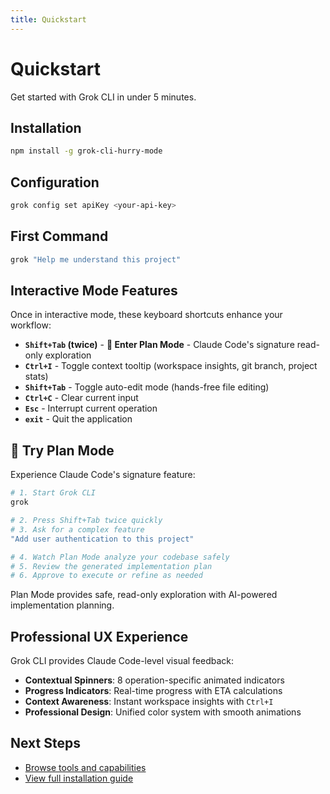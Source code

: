 ```yaml
---
title: Quickstart
---
```


# Quickstart

Get started with Grok CLI in under 5 minutes.

## Installation

```bash
npm install -g grok-cli-hurry-mode
```

## Configuration

```bash
grok config set apiKey <your-api-key>
```

## First Command

```bash
grok "Help me understand this project"
```

## Interactive Mode Features

Once in interactive mode, these keyboard shortcuts enhance your workflow:

- **`Shift+Tab` (twice)** - **🎯 Enter Plan Mode** - Claude Code's signature read-only exploration
- **`Ctrl+I`** - Toggle context tooltip (workspace insights, git branch, project stats)
- **`Shift+Tab`** - Toggle auto-edit mode (hands-free file editing)
- **`Ctrl+C`** - Clear current input
- **`Esc`** - Interrupt current operation
- **`exit`** - Quit the application

## 🎯 Try Plan Mode

Experience Claude Code's signature feature:

```bash
# 1. Start Grok CLI
grok

# 2. Press Shift+Tab twice quickly
# 3. Ask for a complex feature
"Add user authentication to this project"

# 4. Watch Plan Mode analyze your codebase safely
# 5. Review the generated implementation plan
# 6. Approve to execute or refine as needed
```

Plan Mode provides safe, read-only exploration with AI-powered implementation planning.

## Professional UX Experience

Grok CLI provides Claude Code-level visual feedback:

- **Contextual Spinners**: 8 operation-specific animated indicators
- **Progress Indicators**: Real-time progress with ETA calculations
- **Context Awareness**: Instant workspace insights with `Ctrl+I`
- **Professional Design**: Unified color system with smooth animations

## Next Steps

- [Browse tools and capabilities](../architecture/overview)
- [View full installation guide](./installation)